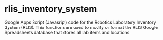 # rlis_inventory_system
Google Apps Script (Javasript) code for the Robotics Laboratory Inventory System (RLIS). This functions are used to modify or format the RLIS Google Spreadsheets database that stores all lab items and locations.
